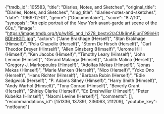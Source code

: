 {"tmdb_id": 105583, "title": "Diaries, Notes, and Sketches", "original_title": "Diaries, Notes, and Sketches", "slug_title": "diaries-notes-and-sketches", "date": "1969-12-01", "genre": ["Documentaire"], "score": "8.7/10", "synopsis": "An epic portrait of the New York avant-garde art scene of the 60s.", "image": "https://image.tmdb.org/t/p/w185_and_h278_bestv2/aCUk6nAEIunT99inHjtBDhHtGTI.jpg", "actors": ["Jane Brakhage (Herself)", "Stan Brakhage (Himself)", "Pola Chapelle (Herself)", "Storm De Hirsch (Herself)", "Carl Theodor Dreyer (Himself)", "Allen Ginsberg (Himself)", "Jerome Hill (Himself)", "Ken Jacobs (Himself)", "Timothy Leary (Himself)", "John Lennon (Himself)", "Gerard Malanga (Himself)", "Judith Malina (Herself)", "Gregory J. Markopoulos (Himself)", "Adolfas Mekas (Himself)", "Jonas Mekas (Himself)", "Marie Menken (Herself)", "Nico (Herself)", "Yoko Ono (Herself)", "Hans Richter (Himself)", "Barbara Rubin (Herself)", "Edie Sedgwick (Herself)", "P. Adams Sitney (Himself)", "Harry Smith (Himself)", "Andy Warhol (Himself)", "Tony Conrad (Himself)", "Beverly Grant (Herself)", "Shirley Clarke (Herself)", "Ed Emshwiller (Himself)", "Peter Kubelka (Himself)", "Naomi Levine (Herself)"], "comments": [], "recommandations_id": [151336, 137891, 236063, 211209], "youtube_key": "notfound"}